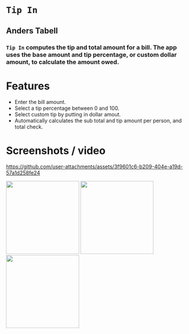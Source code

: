 # `Tip In`
## Anders Tabell
### `Tip In` computes the tip and total amount for a bill. The app uses the base amount and tip percentage, or custom dollar amount, to calculate the amount owed.
# Features
- Enter the bill amount.
- Select a tip percentage between 0 and 100.
- Select custom tip by putting in dollar amout.
- Automatically calculates the sub total and tip amount per person, and total check.
# Screenshots / video

https://github.com/user-attachments/assets/3f9601c6-b209-404e-a19d-57a1d258fe24

<img src="https://github.com/user-attachments/assets/ec381a1f-b277-4077-9c96-a02cc5cba14f" width="200">
<img src="https://github.com/user-attachments/assets/1942e500-b527-4fde-aa4e-0c73ae3a83b9" width="200">
<img src="https://github.com/user-attachments/assets/0d8f8b89-eaf1-47c2-bc16-a12fac5e2175" width="200">





